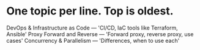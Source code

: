 # One topic per line. Top is oldest.
DevOps & Infrastructure as Code — 'CI/CD, IaC tools like Terraform, Ansible'
Proxy Forward and Reverse — 'Forward proxy, reverse proxy, use cases'
Concurrency & Parallelism — 'Differences, when to use each'
